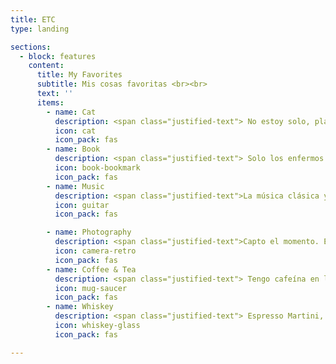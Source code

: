 ```yaml
---
title: ETC
type: landing

sections:
  - block: features
    content:
      title: My Favorites
      subtitle: Mis cosas favoritas <br><br>
      text: ''
      items:
        - name: Cat
          description: <span class="justified-text"> No estoy solo, planeo vivir con el gato después de la independencia.</span>
          icon: cat
          icon_pack: fas
        - name: Book
          description: <span class="justified-text"> Solo los enfermos leen libros, así como los leones comen hierba cuando tienen problemas gastrointestinales. </span>
          icon: book-bookmark
          icon_pack: fas
        - name: Music
          description: <span class="justified-text">La música clásica y las bandas, incluyendo el piano y el violín, son amor. </span>
          icon: guitar
          icon_pack: fas

        - name: Photography
          description: <span class="justified-text">Capto el momento. En concreto, el paisaje del mar y del cielo entra en el marco. </span>
          icon: camera-retro
          icon_pack: fas
        - name: Coffee & Tea
          description: <span class="justified-text"> Tengo cafeína en las venas, más o menos. </span>
          icon: mug-saucer
          icon_pack: fas
        - name: Whiskey
          description: <span class="justified-text"> Espresso Martini, por favor.</span>
          icon: whiskey-glass
          icon_pack: fas

---
```

